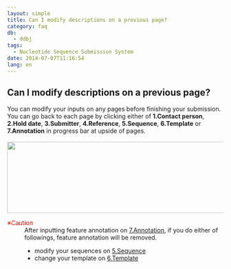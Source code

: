 ```yaml
---
layout: simple
title: Can I modify descriptions on a previous page?
category: faq
db:
  - ddbj
tags: 
  - Nucleotide Sequence Submission System
date: 2014-07-07T11:16:54
lang: en
---
```


## Can I modify descriptions on a previous page?

<p>You can modify your inputs on any pages before finishing your submission. <br>You can go back to each page by clicking either of <strong>1.Contact person</strong>, <strong>2.Hold date</strong>, <strong>3.Submitter</strong>, <strong>4.Reference</strong>, <strong>5.Sequence</strong>, <strong>6.Template</strong> or <strong>7.Annotation</strong> in progress bar at upside of pages. <br><br><a class="fancybox" href="{{ site.baseurl }}/assets/images/news/37296-e.png"><img src="{{ site.baseurl }}/assets/images/news/37296-e.png" class="alignnone size-full" height="166" width="680"></a><br>
  <!-- Nucleotide Sequence Submission System -->
</p>
<dl><dt><span style="color: #ff0000">※Caution</span></dt>
  <dd>After inputting feature annotation on <a href="/ddbj/web-submission-help-e.html#flow-7">7.Annotation</a>, if you do either of followings, feature annotation will be removed.
    <ul>
      <li>modify your sequences on <a href="/ddbj/web-submission-help-e.html#flow-5">5.Sequence</a></li>
      <li>change your template on <a href="/ddbj/web-submission-help-e.html#flow-6">6.Template</a></li>
    </ul>
  </dd>
</dl>
